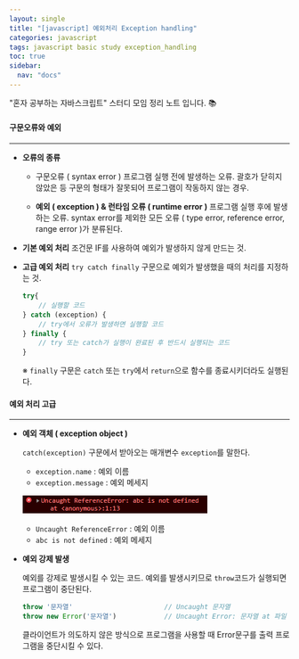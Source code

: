 ```yaml
---
layout: single
title: "[javascript] 예외처리 Exception handling"
categories: javascript
tags: javascript basic study exception_handling
toc: true
sidebar:
  nav: "docs"
---
```


"혼자 공부하는 자바스크립트" 스터디 모임 정리 노트 입니다. 📚



#### 구문오류와 예외

---

- **오류의 종류**

  - 구문오류 ( syntax error )
    프로그램 실행 전에 발생하는 오류. 괄호가 닫히지 않았은 등 구문의 형태가 잘못되어 프로그램이 작동하지 않는 경우.


  - **예외 ( exception ) & 런타임 오류 ( runtime error )**
    프로그램 실행 후에 발생하는 오류. syntax error를 제외한 모든 오류 ( type error, reference error, range error )가 분류된다.


- **기본 예외 처리** 
  조건문 IF를 사용하여 예외가 발생하지 않게 만드는 것.

- **고급 예외 처리** 
  `try catch finally` 구문으로 예외가 발생했을 때의 처리를 지정하는 것.

  ```javascript
  try{
      // 실행할 코드
  } catch (exception) {
      // try에서 오류가 발생하면 실행할 코드
  } finally {
      // try 또는 catch가 실행이 완료된 후 반드시 실행되는 코드
  }
  ```

  ※ `finally` 구문은 `catch` 또는 `try`에서 `return`으로 함수를 종료시키더라도 실행된다.



#### 예외 처리 고급

---

- **예외 객체 ( exception object )**

  `catch(exception)` 구문에서 받아오는 매개변수 `exception`를 말한다.

  - `exception.name` : 예외 이름 
  - `exception.message` : 예외 메세지

  ![image-20221010112749496](\images\2022-10-08-study-exceptionHandling\image-20221010112749496.png)

  - `Uncaught ReferenceError` : 예외 이름 
  - `abc is not defined` : 예외 메세지

- **예외 강제 발생**

  예외를 강제로 발생시킬 수 있는 코드. 예외를 발생시키므로 `throw`코드가 실행되면 프로그램이 중단된다.

  ```javascript
  throw '문자열'						// Uncaught 문자열
  throw new Error('문자열')			// Uncaught Error: 문자열 at 파일 이름:줄 번호
  ```

  클라이언트가 의도하지 않은 방식으로 프로그램을 사용할 때 Error문구를 출력 프로그램을 중단시킬 수 있다.

